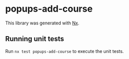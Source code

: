 # popups-add-course

This library was generated with [Nx](https://nx.dev).

## Running unit tests

Run `nx test popups-add-course` to execute the unit tests.
